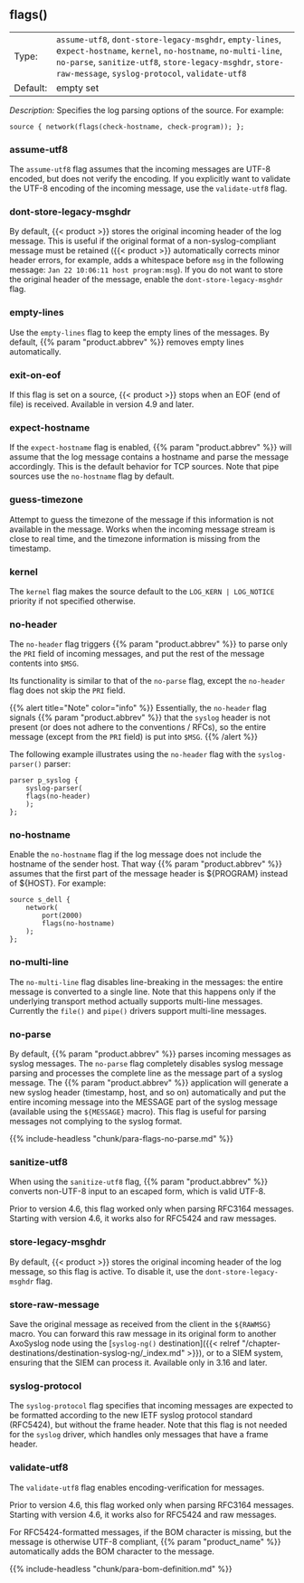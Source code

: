 ---
---
<!-- DISCLAIMER: This file is based on the syslog-ng Open Source Edition documentation https://github.com/balabit/syslog-ng-ose-guides/commit/2f4a52ee61d1ea9ad27cb4f3168b95408fddfdf2 and is used under the terms of The syslog-ng Open Source Edition Documentation License. The file has been modified by Axoflow. -->

## flags()

|          |       |
| -------- | ----- |
| Type:    | `assume-utf8`, `dont-store-legacy-msghdr`, `empty-lines`, e`xpect-hostname`, `kernel`, `no-hostname`, `no-multi-line`, `no-parse`, `sanitize-utf8`, `store-legacy-msghdr`, `store-raw-message`, `syslog-protocol`, `validate-utf8` |
| Default: | empty set |

*Description:* Specifies the log parsing options of the source. For example:

```shell
source { network(flags(check-hostname, check-program)); };
```

### assume-utf8

The `assume-utf8` flag assumes that the incoming messages are UTF-8 encoded, but does not verify the encoding. If you explicitly want to validate the UTF-8 encoding of the incoming message, use the `validate-utf8` flag.

### dont-store-legacy-msghdr

By default, {{< product >}} stores the original incoming header of the log message. This is useful if the original format of a non-syslog-compliant message must be retained ({{< product >}} automatically corrects minor header errors, for example, adds a whitespace before `msg` in the following message: `Jan 22 10:06:11 host program:msg`). If you do not want to store the original header of the message, enable the `dont-store-legacy-msghdr` flag.

### empty-lines

Use the `empty-lines` flag to keep the empty lines of the messages. By default, {{% param "product.abbrev" %}} removes empty lines automatically.

### exit-on-eof

If this flag is set on a source, {{< product >}} stops when an EOF (end of file) is received. Available in version 4.9 and later.

### expect-hostname

If the `expect-hostname` flag is enabled, {{% param "product.abbrev" %}} will assume that the log message contains a hostname and parse the message accordingly. This is the default behavior for TCP sources. Note that pipe sources use the `no-hostname` flag by default.

### guess-timezone

Attempt to guess the timezone of the message if this information is not available in the message. Works when the incoming message stream is close to real time, and the timezone information is missing from the timestamp.

### kernel

The `kernel` flag makes the source default to the `LOG_KERN | LOG_NOTICE` priority if not specified otherwise.

### no-header

The `no-header` flag triggers {{% param "product.abbrev" %}} to parse only the `PRI` field of incoming messages, and put the rest of the message contents into `$MSG`.

Its functionality is similar to that of the `no-parse` flag, except the `no-header` flag does not skip the `PRI` field.

{{% alert title="Note" color="info" %}}
Essentially, the `no-header` flag signals {{% param "product.abbrev" %}} that the `syslog` header is not present (or does not adhere to the conventions / RFCs), so the entire message (except from the `PRI` field) is put into `$MSG`.
{{% /alert %}}

The following example illustrates using the `no-header` flag with the `syslog-parser()` parser:

```shell
parser p_syslog {
    syslog-parser(
    flags(no-header)
    );
};
```

### no-hostname

Enable the `no-hostname` flag if the log message does not include the hostname of the sender host. That way {{% param "product.abbrev" %}} assumes that the first part of the message header is ${PROGRAM} instead of ${HOST}. For example:

```shell
source s_dell {
    network(
        port(2000)
        flags(no-hostname)
    );
};
```

### no-multi-line

The `no-multi-line` flag disables line-breaking in the messages: the entire message is converted to a single line. Note that this happens only if the underlying transport method actually supports multi-line messages. Currently the `file()` and `pipe()` drivers support multi-line messages.

### no-parse

By default, {{% param "product.abbrev" %}} parses incoming messages as syslog messages. The `no-parse` flag completely disables syslog message parsing and processes the complete line as the message part of a syslog message. The {{% param "product.abbrev" %}} application will generate a new syslog header (timestamp, host, and so on) automatically and put the entire incoming message into the MESSAGE part of the syslog message (available using the `${MESSAGE}` macro). This flag is useful for parsing messages not complying to the syslog format.

{{% include-headless "chunk/para-flags-no-parse.md" %}}

### sanitize-utf8

When using the `sanitize-utf8` flag, {{% param "product.abbrev" %}} converts non-UTF-8 input to an escaped form, which is valid UTF-8.

Prior to version 4.6, this flag worked only when parsing RFC3164 messages. Starting with version 4.6, it works also for RFC5424 and raw messages.

### store-legacy-msghdr

By default, {{< product >}} stores the original incoming header of the log message, so this flag is active. To disable it, use the `dont-store-legacy-msghdr` flag.

### store-raw-message

Save the original message as received from the client in the `${RAWMSG}` macro. You can forward this raw message in its original form to another AxoSyslog node using the [`syslog-ng()` destination]({{< relref "/chapter-destinations/destination-syslog-ng/_index.md" >}}), or to a SIEM system, ensuring that the SIEM can process it. Available only in 3.16 and later.

### syslog-protocol

The `syslog-protocol` flag specifies that incoming messages are expected to be formatted according to the new IETF syslog protocol standard (RFC5424), but without the frame header. Note that this flag is not needed for the `syslog` driver, which handles only messages that have a frame header.

### validate-utf8

The `validate-utf8` flag enables encoding-verification for messages.

Prior to version 4.6, this flag worked only when parsing RFC3164 messages. Starting with version 4.6, it works also for RFC5424 and raw messages.

For RFC5424-formatted messages, if the BOM character is missing, but the message is otherwise UTF-8 compliant, {{% param "product_name" %}} automatically adds the BOM character to the message.

{{% include-headless "chunk/para-bom-definition.md" %}}
